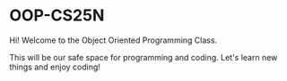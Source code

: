 # OOP-CS25N

Hi! Welcome to the Object Oriented Programming Class.

This will be our safe space for programming and coding.
Let's learn new things and enjoy coding!